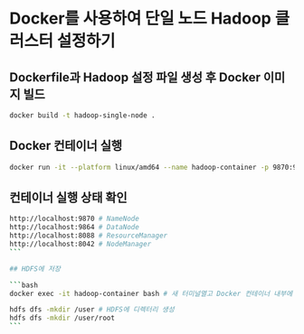 # Docker를 사용하여 단일 노드 Hadoop 클러스터 설정하기

## Dockerfile과 Hadoop 설정 파일 생성 후 Docker 이미지 빌드

```bash
docker build -t hadoop-single-node .  
```

## Docker 컨테이너 실행

```bash
docker run -it --platform linux/amd64 --name hadoop-container -p 9870:9870 -p 9864:9864 -p 8088:8088 -p 8042:8042 hadoop-single-node
```

## 컨테이너 실행 상태 확인

```bash
http://localhost:9870 # NameNode
http://localhost:9864 # DataNode
http://localhost:8088 # ResourceManager
http://localhost:8042 # NodeManager 
```　

## HDFS에 저장

```bash 
docker exec -it hadoop-container bash # 새 터미널열고 Docker 컨테이너 내부에 접속

hdfs dfs -mkdir /user # HDFS에 디렉터리 생성 
hdfs dfs -mkdir /user/root
```　
